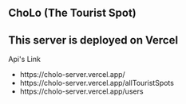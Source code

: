 ## ChoLo (The Tourist Spot)

<h2>This server is deployed on Vercel</h2>
<p>Api's Link</p>
<ul>
<li>https://cholo-server.vercel.app/</li>
<li>https://cholo-server.vercel.app/allTouristSpots</li>
<li>https://cholo-server.vercel.app/users</li>
</ul>
